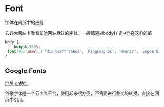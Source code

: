 # Font
字体在网页中的应用

去各大网站上看看其他网站默认的字体，一般都是对body样式中存在这样的值

```css 
body {
    height:100%;
 font:400 1em/1.8 'Microsoft Yahei', 'PingFang SC', 'Avenir', 'Segoe UI', 'Hiragino Sans GB', STHeiti, 'Microsoft Sans Serif', 'WenQuanYi Micro Hei', sans-serif
}
```

## Google Fonts

[地址](http://www.googlefonts.cn/)
[cn地址](http://www.googlefonts.cn/)

谷歌字体是一个云字库平台，使用起来很方便，不需要进行格式的转换，直接在网页中引用。
